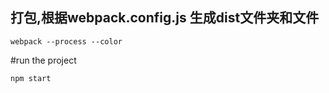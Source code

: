 
## 打包,根据webpack.config.js 生成dist文件夹和文件
```
webpack --process --color 
```


#run the project
```
npm start
```
